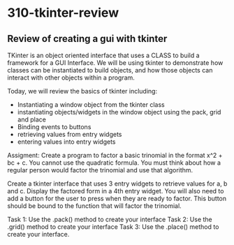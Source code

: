 # 310-tkinter-review
## Review of creating a gui with tkinter

TKinter is an object oriented interface that uses a CLASS to build a framework for a GUI Interface.  We will be using tkinter  to demonstrate how classes can be instantiated to build objects, and how those objects can interact with other objects within a program.

Today, we will review the basics of tkinter including:

* Instantiating a window object from the tkinter class
* instantiating objects/widgets in the window object using the pack, grid and place
* Binding events to buttons
* retrieving values from entry widgets
* entering values into entry widgets

Assigment:
Create a program to factor a basic trinomial in the format x^2 + bc + c.
You cannot use the quadratic formula.  You must think about how a regular person would factor the trinomial and use that algorithm.

Create a tkinter interface that uses 3 entry widgets to retrieve values for a, b and c.
Display the factored form in a 4th entry widget.
You will also need to add a button for the user to press when they are ready to factor.  This button should be bound to the function that will factor the trinomial.

Task 1: Use the .pack() method to create your interface
Task 2: Use the .grid() method to create your interface
Task 3: Use the .place() method to create your interface.
